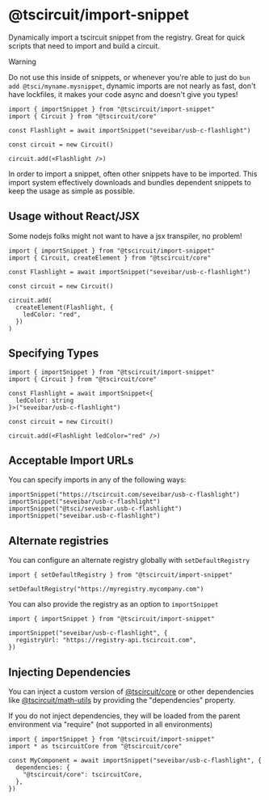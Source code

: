 # @tscircuit/import-snippet

Dynamically import a tscircuit snippet from the registry. Great for quick
scripts that need to import and build a circuit.

> [!WARNING]
> Do not use this inside of snippets, or whenever you're able to just do
> `bun add @tsci/myname.mysnippet`, dynamic imports are not nearly as fast,
> don't have lockfiles, it makes your code async and doesn't give you types!

```tsx
import { importSnippet } from "@tscircuit/import-snippet"
import { Circuit } from "@tscircuit/core"

const Flashlight = await importSnippet("seveibar/usb-c-flashlight")

const circuit = new Circuit()

circuit.add(<Flashlight />)
```

In order to import a snippet, often other snippets have to be imported. This
import system effectively downloads and bundles dependent snippets to keep the
usage as simple as possible.

## Usage without React/JSX

Some nodejs folks might not want to have a jsx transpiler, no problem!

```tsx
import { importSnippet } from "@tscircuit/import-snippet"
import { Circuit, createElement } from "@tscircuit/core"

const Flashlight = await importSnippet("seveibar/usb-c-flashlight")

const circuit = new Circuit()

circuit.add(
  createElement(Flashlight, {
    ledColor: "red",
  })
)
```

## Specifying Types

```tsx
import { importSnippet } from "@tscircuit/import-snippet"
import { Circuit } from "@tscircuit/core"

const Flashlight = await importSnippet<{
  ledColor: string
}>("seveibar/usb-c-flashlight")

const circuit = new Circuit()

circuit.add(<Flashlight ledColor="red" />)
```

## Acceptable Import URLs

You can specify imports in any of the following ways:

```tsx
importSnippet("https://tscircuit.com/seveibar/usb-c-flashlight")
importSnippet("seveibar/usb-c-flashlight")
importSnippet("@tsci/seveibar.usb-c-flashlight")
importSnippet("seveibar.usb-c-flashlight")
```

## Alternate registries

You can configure an alternate registry globally with `setDefaultRegistry`

```tsx
import { setDefaultRegistry } from "@tscircuit/import-snippet"

setDefaultRegistry("https://myregistry.mycompany.com")
```

You can also provide the registry as an option to `importSnippet`

```tsx
import { importSnippet } from "@tscircuit/import-snippet"

importSnippet("seveibar/usb-c-flashlight", {
  registryUrl: "https://registry-api.tscircuit.com",
})
```

## Injecting Dependencies

You can inject a custom version of [@tscircuit/core](https://github.com/tscircuit/core)
or other dependencies like [@tscircuit/math-utils](https://github.com/tscircuit/math-utils)
by providing the "dependencies" property.

If you do not inject dependencies, they will be loaded from the parent environment
via "require" (not supported in all environments)

```tsx
import { importSnippet } from "@tscircuit/import-snippet"
import * as tscircuitCore from "@tscircuit/core"

const MyComponent = await importSnippet("seveibar/usb-c-flashlight", {
  dependencies: {
    "@tscircuit/core": tscircuitCore,
  },
})
```
